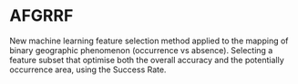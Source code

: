 # AFGRRF
New machine learning feature selection method applied to the mapping of binary geographic phenomenon (occurrence vs absence). Selecting a feature subset that optimise both the overall accuracy and the potentially occurrence area, using the Success Rate.
